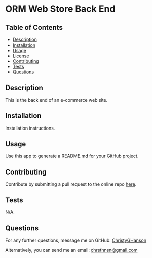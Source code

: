 # ORM Web Store Back End

## Table of Contents

* [Description](#description)
* [Installation](#installation)
* [Usage](#usage)
* [License](#license)
* [Contributing](#contributing)
* [Tests](#tests)
* [Questions](#questions)

  
## Description
  
This is the back end of an e-commerce web site.
  
## Installation
  
Installation instructions.
    
## Usage
  
Use this app to generate a README.md for your GitHub project.
  
## Contributing
  
Contribute by submitting a pull request to the online repo [here](https://github.com/ChristyGHanson).
  
## Tests
  
N/A.
  
## Questions
  
For any further questions, message me on GitHub: [ChristyGHanson](https://github.com/ChristyGHanson)

Alternatively, you can send me an email: [chrsthnsn@gmail.com](mailto:chrsthnsn@gmail.com)